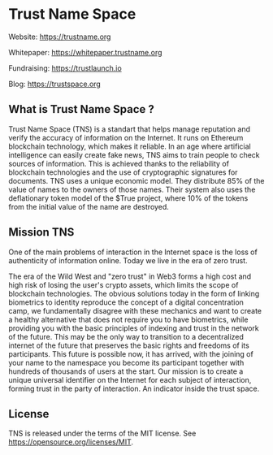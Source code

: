 # Trust Name Space

Website: https://trustname.org

Whitepaper: https://whitepaper.trustname.org

Fundraising: https://trustlaunch.io

Blog: https://trustspace.org

## What is Trust Name Space ?

Trust Name Space (TNS) is a standart that helps manage reputation and verify the accuracy of information on the Internet. It runs on Ethereum blockchain technology, which makes it reliable. In an age where artificial intelligence can easily create fake news, TNS aims to train people to check sources of information. This is achieved thanks to the reliability of blockchain technologies and the use of cryptographic signatures for documents. TNS uses a unique economic model. They distribute 85% of the value of names to the owners of those names. Their system also uses the deflationary token model of the $True project, where 10% of the tokens from the initial value of the name are destroyed.

## Mission TNS

One of the main problems of interaction in the Internet space is the loss of authenticity of information online. Today we live in the era of zero trust. 

The era of the Wild West and "zero trust" in Web3 forms a high cost and high risk of losing the user's crypto assets, which limits the scope of blockchain technologies. 
The obvious solutions today in the form of linking biometrics to identity reproduce the concept of a digital concentration camp, we fundamentally disagree with these mechanics and want to create a healthy alternative that does not require you to have biometrics, while providing you with the basic principles of indexing and trust in the network of the future. 
This may be the only way to transition to a decentralized internet of the future that preserves the basic rights and freedoms of its participants. 
This future is possible now, it has arrived, with the joining of your name to the namespace you become its participant together with hundreds of thousands of users at the start. 
Our mission is to create a unique universal identifier on the Internet for each subject of interaction, forming trust in the party of interaction. 
An indicator inside the trust space.

## License
TNS is released under the terms of the MIT license. See https://opensource.org/licenses/MIT.

<!--
**trustnamespace/trustnamespace** is a ✨ _special_ ✨ repository because its `README.md` (this file) appears on your GitHub profile.

Here are some ideas to get you started:

- 🔭 I’m currently working on ...
- 🌱 I’m currently learning ...
- 👯 I’m looking to collaborate on ...
- 🤔 I’m looking for help with ...
- 💬 Ask me about ...
- 📫 How to reach me: ...
- 😄 Pronouns: ...
- ⚡ Fun fact: ...
-->
